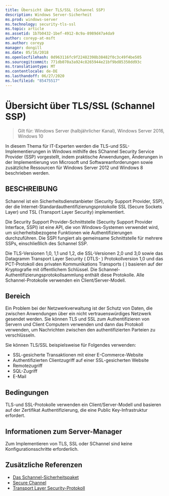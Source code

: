 ```yaml
---
title: Übersicht über TLS/SSL (Schannel SSP)
description: Windows Server-Sicherheit
ms.prod: windows-server
ms.technology: security-tls-ssl
ms.topic: article
ms.assetid: 1b7b0432-1bef-4912-8c9a-8989d47a4da9
author: coreyp-at-msft
ms.author: coreyp
manager: dongill
ms.date: 05/16/2018
ms.openlocfilehash: 0d963116fc9f22482398b38482f0c3c49f4be505
ms.sourcegitcommit: 771db070a3a924c8265944e21bf9bd85350dd93c
ms.translationtype: MT
ms.contentlocale: de-DE
ms.lasthandoff: 06/27/2020
ms.locfileid: "85475517"
---
```

# <a name="tlsssl-overview-schannel-ssp"></a>Übersicht über TLS/SSL (Schannel SSP)

>Gilt für: Windows Server (halbjährlicher Kanal), Windows Server 2016, Windows 10

In diesem Thema für IT-Experten werden die TLS-und SSL-Implementierungen in Windows mithilfe des SChannel Security Service Provider (SSP) vorgestellt, indem praktische Anwendungen, Änderungen in der Implementierung von Microsoft und Softwareanforderungen sowie zusätzliche Ressourcen für Windows Server 2012 und Windows 8 beschrieben werden.

## <a name="description"></a><a name="BKMK_OVER"></a>BESCHREIBUNG
Schannel ist ein Sicherheitsdienstanbieter (Security Support Provider, SSP), der die Internet-Standardauthentifizierungsprotokolle SSL (Secure Sockets Layer) und TSL (Transport Layer Security) implementiert.

Die Security Support Provider-Schnittstelle (Security Support Provider Interface, SSPI) ist eine API, die von Windows-Systemen verwendet wird, um sicherheitsbezogene Funktionen wie Authentifizierungen durchzuführen. Die SSPI fungiert als gemeinsame Schnittstelle für mehrere SSPs, einschließlich des Schannel SSP.

Die TLS-Versionen 1,0, 1,1 und 1,2, die SSL-Versionen 2,0 und 3,0 sowie das Datagramm Transport Layer Security \( DTLS- \) Protokollversion 1,0 und das PCT-Protokoll des privaten Kommunikations Transports \( \) basieren auf der Kryptografie mit öffentlichem Schlüssel. Die Schannel-Authentifizierungsprotokollsammlung enthält diese Protokolle. Alle Schannel-Protokolle verwenden ein Client/Server-Modell.

## <a name="applications"></a><a name="BKMK_APP"></a>Bereich
Ein Problem bei der Netzwerkverwaltung ist der Schutz von Daten, die zwischen Anwendungen über ein nicht vertrauenswürdiges Netzwerk gesendet werden. Sie können TLS und SSL zum Authentifizieren von Servern und Client Computern verwenden und dann das Protokoll verwenden, um Nachrichten zwischen den authentifizierten Parteien zu verschlüsseln.

Sie können TLS/SSL beispielsweise für Folgendes verwenden:

-   SSL-gesicherte Transaktionen mit einer E-Commerce-Website
-   Authentifizierten Clientzugriff auf einer SSL-gesicherten Website
-   Remotezugriff
-   SQL-Zugriff
-   E-Mail

## <a name="requirements"></a><a name="BKMK_SOFT"></a>Bedingungen
TLS-und SSL-Protokolle verwenden ein Client/Server-Modell und basieren auf der Zertifikat Authentifizierung, die eine Public Key-Infrastruktur erfordert.

## <a name="server-manager-information"></a><a name="BKMK_INSTALL"></a>Informationen zum Server-Manager
Zum Implementieren von TLS, SSL oder SChannel sind keine Konfigurationsschritte erforderlich.

## <a name="additional-references"></a>Zusätzliche Referenzen ##

-   [Das Schannel-Sicherheitspaket](https://docs.microsoft.com/windows/desktop/com/schannel)
-   [Secure Channel](https://docs.microsoft.com/windows/desktop/SecAuthN/secure-channel)
-   [Transport Layer Security-Protokoll](https://docs.microsoft.com/windows/desktop/SecAuthN/transport-layer-security-protocol)
